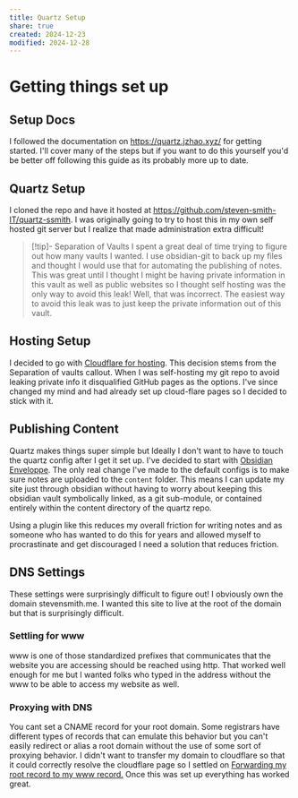 ```yaml
---
title: Quartz Setup
share: true
created: 2024-12-23
modified: 2024-12-28
---
```


# Getting things set up

## Setup Docs
I followed the documentation on https://quartz.jzhao.xyz/ for getting started. I'll cover many of the steps but if you want to do this yourself you'd be better off following this guide as its probably more up to date.

## Quartz Setup
I cloned the repo and have it hosted at https://github.com/steven-smith-IT/quartz-ssmith. I was originally going to try to host this in my own self hosted git server but I realize that made administration extra difficult!
>[!tip]- Separation of Vaults
>I spent a great deal of time trying to figure out how many vaults I wanted. I use obsidian-git to back up my files and thought I would use that for automating the publishing of notes. This was great until I thought I might be having private information in this vault as well as public websites so I thought self hosting was the only way to avoid this leak!
>Well, that was incorrect. The easiest way to avoid this leak was to just keep the private information out of this vault.

## Hosting Setup
I decided to go with [Cloudflare for hosting](https://quartz.jzhao.xyz/hosting#cloudflare-page). This decision stems from the Separation of vaults callout. When I was self-hosting my git repo to avoid leaking private info it disqualified GitHub pages as the options. I've since changed my mind and had already set up cloud-flare pages so I decided to stick with it.

## Publishing Content
Quartz makes things super simple but Ideally I don't want to have to touch the quartz config after I get it set up. I've decided to start with [Obsidian Enveloppe](https://github.com/Enveloppe/obsidian-enveloppe). The only real change I've made to the default configs is to make sure notes are uploaded to the `content` folder. This means I can update my site just through obsidian without having to worry about keeping this obsidian vault symbolically linked, as a git sub-module, or contained entirely within the content directory of the quartz repo.

Using a plugin like this reduces my overall friction for writing notes and as someone who has wanted to do this for years and allowed myself to procrastinate and get discouraged I need a solution that reduces friction.

## DNS Settings
These settings were surprisingly difficult to figure out! I obviously own the domain stevensmith.me. I wanted this site to live at the root of the domain but that is surprisingly difficult. 
### Settling for www
www is one of those standardized prefixes that communicates that the website you are accessing should be reached using http. That worked well enough for me but I wanted folks who typed in the address without the www to be able to access my website as well.
### Proxying with DNS
You cant set a CNAME record for your root domain. Some registrars have different types of records that can emulate this behavior but you can't easily redirect or alias a root domain without the use of some sort of proxying behavior. I didn't want to transfer my domain to cloudflare so that it could correctly resolve the cloudflare page so I settled on [Forwarding my root record to my www record.](https://kb.porkbun.com/article/39-how-to-set-up-url-forwarding) Once this was set up everything has worked great. 

